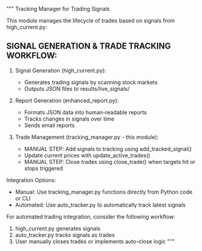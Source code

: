 """
Tracking Manager for Trading Signals

This module manages the lifecycle of trades based on signals from high_current.py:

SIGNAL GENERATION & TRADE TRACKING WORKFLOW:
-------------------------------------------
1. Signal Generation (high_current.py):
   - Generates trading signals by scanning stock markets
   - Outputs JSON files to results/live_signals/

2. Report Generation (enhanced_report.py):
   - Formats JSON data into human-readable reports
   - Tracks changes in signals over time
   - Sends email reports

3. Trade Management (tracking_manager.py - this module):
   - MANUAL STEP: Add signals to tracking using add_tracked_signal()
   - Update current prices with update_active_trades()
   - MANUAL STEP: Close trades using close_trade() when targets hit or stops triggered

Integration Options:
- Manual: Use tracking_manager.py functions directly from Python code or CLI
- Automated: Use auto_tracker.py to automatically track latest signals

For automated trading integration, consider the following workflow:
1. high_current.py generates signals
2. auto_tracker.py tracks signals as trades
3. User manually closes trades or implements auto-close logic
"""
